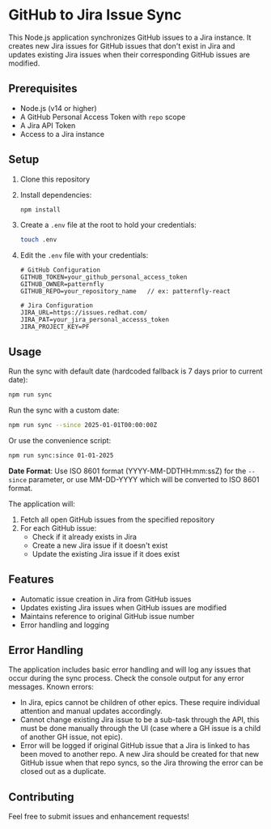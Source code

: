 # GitHub to Jira Issue Sync

This Node.js application synchronizes GitHub issues to a Jira instance. It creates new Jira issues for GitHub issues that don't exist in Jira and updates existing Jira issues when their corresponding GitHub issues are modified.

## Prerequisites

- Node.js (v14 or higher)
- A GitHub Personal Access Token with `repo` scope
- A Jira API Token
- Access to a Jira instance

## Setup

1. Clone this repository
2. Install dependencies:
   ```bash
   npm install
   ```
3. Create a `.env` file at the root to hold your credentials:
   ```bash
   touch .env
   ```

4. Edit the `.env` file with your credentials:
   ```
   # GitHub Configuration
   GITHUB_TOKEN=your_github_personal_access_token
   GITHUB_OWNER=patternfly
   GITHUB_REPO=your_repository_name   // ex: patternfly-react

   # Jira Configuration
   JIRA_URL=https://issues.redhat.com/
   JIRA_PAT=your_jira_personal_accesss_token
   JIRA_PROJECT_KEY=PF
   ```

## Usage

Run the sync with default date (hardcoded fallback is 7 days prior to current date):
```bash
npm run sync
```

Run the sync with a custom date:
```bash
npm run sync --since 2025-01-01T00:00:00Z
```

Or use the convenience script:
```bash
npm run sync:since 01-01-2025
```

**Date Format**: Use ISO 8601 format (YYYY-MM-DDTHH:mm:ssZ) for the `--since` parameter, or use MM-DD-YYYY which will be converted to ISO 8601 format.

The application will:
1. Fetch all open GitHub issues from the specified repository
2. For each GitHub issue:
   - Check if it already exists in Jira
   - Create a new Jira issue if it doesn't exist
   - Update the existing Jira issue if it does exist

## Features

- Automatic issue creation in Jira from GitHub issues
- Updates existing Jira issues when GitHub issues are modified
- Maintains reference to original GitHub issue number
- Error handling and logging

## Error Handling

The application includes basic error handling and will log any issues that occur during the sync process. Check the console output for any error messages.
Known errors:
- In Jira, epics cannot be children of other epics.  These require individual attention and manual updates accordingly.
- Cannot change existing Jira issue to be a sub-task through the API, this must be done manually through the UI (case where a GH issue is a child of another GH issue, not epic).
- Error will be logged if original GitHub issue that a Jira is linked to has been moved to another repo.  A new Jira should be created for that new GitHub issue when that repo syncs, so the Jira throwing the error can be closed out as a duplicate.

## Contributing

Feel free to submit issues and enhancement requests! 
